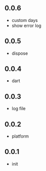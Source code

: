 ## 0.0.6

* custom days
* show error log

## 0.0.5

* dispose

## 0.0.4

* dart

## 0.0.3

* log file

## 0.0.2

* platform

## 0.0.1

* init
